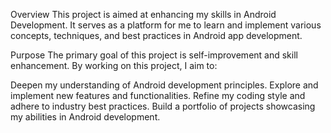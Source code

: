 Overview
This project is aimed at enhancing my skills in Android Development. It serves as a platform for me to learn and implement various concepts, techniques, and best practices in Android app development.

Purpose
The primary goal of this project is self-improvement and skill enhancement. By working on this project, I aim to:

Deepen my understanding of Android development principles.
Explore and implement new features and functionalities.
Refine my coding style and adhere to industry best practices.
Build a portfolio of projects showcasing my abilities in Android development.
